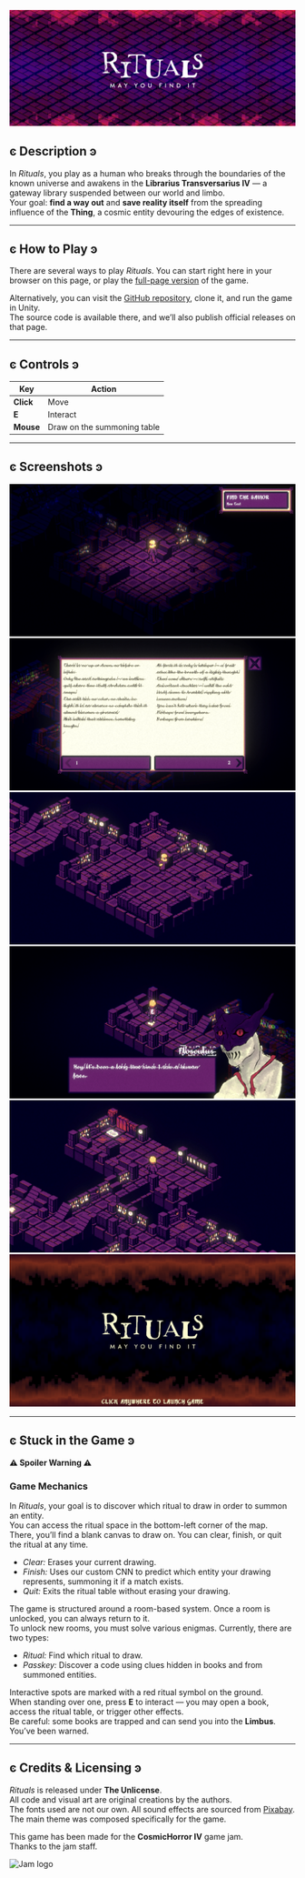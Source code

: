 ![Rituals banner](./content/banner.png)

## ͼ Description ͽ  

In *Rituals*, you play as a human who breaks through the boundaries of the known universe and awakens in the **Librarius Transversarius IV** — a gateway library suspended between our world and limbo.  
Your goal: **find a way out** and **save reality itself** from the spreading influence of the **Thing**, a cosmic entity devouring the edges of existence.  

---

## ͼ How to Play ͽ  

There are several ways to play *Rituals*. You can start right here in your browser on this page, or play the [full-page version](https://rituals.ethan-folio.fr/) of the game.  

Alternatively, you can visit the [GitHub repository](https://github.com/methil-mods/rituals), clone it, and run the game in Unity.  
The source code is available there, and we’ll also publish official releases on that page.  

---

## ͼ Controls ͽ  

| Key | Action |
|-----|---------|
| **Click** | Move |
| **E** | Interact |
| **Mouse** | Draw on the summoning table |

---

## ͼ Screenshots ͽ

![Screenshot 2025-10-22 at 22.14.57.png](https://github.com/methil-mods/rituals/blob/main/content/Screenshot%202025-10-22%20at%2022.14.57.png?raw=true)
![Screenshot 2025-10-22 at 22.16.14.png](https://github.com/methil-mods/rituals/blob/main/content/Screenshot%202025-10-22%20at%2022.16.14.png?raw=true)
![Screenshot 2025-10-22 at 22.16.48.png](https://github.com/methil-mods/rituals/blob/main/content/Screenshot%202025-10-22%20at%2022.16.48.png?raw=true)
![Screenshot 2025-10-22 at 22.18.17.png](https://github.com/methil-mods/rituals/blob/main/content/Screenshot%202025-10-22%20at%2022.18.17.png?raw=true)
![Screenshot 2025-10-22 at 22.19.02.png](https://github.com/methil-mods/rituals/blob/main/content/Screenshot%202025-10-22%20at%2022.19.02.png?raw=true)
![Screenshot 2025-10-22 at 22.19.27.png](https://github.com/methil-mods/rituals/blob/main/content/Screenshot%202025-10-22%20at%2022.19.27.png?raw=true)

---

## ͼ Stuck in the Game ͽ  

**⚠️ Spoiler Warning ⚠️**

### Game Mechanics  

In *Rituals*, your goal is to discover which ritual to draw in order to summon an entity.  
You can access the ritual space in the bottom-left corner of the map.  
There, you’ll find a blank canvas to draw on. You can clear, finish, or quit the ritual at any time.  

- *Clear:* Erases your current drawing.  
- *Finish:* Uses our custom CNN to predict which entity your drawing represents, summoning it if a match exists.  
- *Quit:* Exits the ritual table without erasing your drawing.  

The game is structured around a room-based system. Once a room is unlocked, you can always return to it.  
To unlock new rooms, you must solve various enigmas. Currently, there are two types:  

- *Ritual:* Find which ritual to draw.  
- *Passkey:* Discover a code using clues hidden in books and from summoned entities.  

Interactive spots are marked with a red ritual symbol on the ground.  
When standing over one, press **E** to interact — you may open a book, access the ritual table, or trigger other effects.  
Be careful: some books are trapped and can send you into the **Limbus**. You’ve been warned.  

---

## ͼ Credits & Licensing ͽ  

*Rituals* is released under **The Unlicense**.  
All code and visual art are original creations by the authors.  
The fonts used are not our own. All sound effects are sourced from [Pixabay](https://pixabay.com/).  
The main theme was composed specifically for the game.  

This game has been made for the **CosmicHorror IV** game jam.  
Thanks to the jam staff.  

![Jam logo](./content/GradientLogo.png)  
